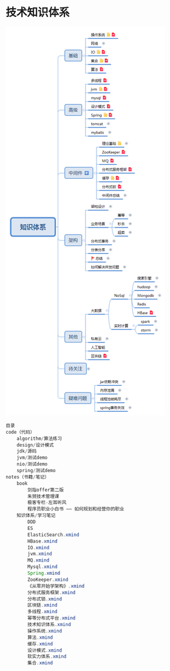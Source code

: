 # 技术知识体系


![预览](https://raw.githubusercontent.com/zlgz180/myCode/master/src/main/java/com/notes/%E7%9F%A5%E8%AF%86%E4%BD%93%E7%B3%BB/%E7%9F%A5%E8%AF%86%E4%BD%93%E7%B3%BB.png)


```java
目录
code（代码）
    algorithm/算法练习
    design/设计模式
    jdk/源码
    jvm/测试demo
    nio/测试demo
    spring/测试demo
notes（书籍/笔记）
    book
        剑指offer第二版
        朱赟技术管理课
        极客专栏-左耳听风
        程序员职业小白书 —— 如何规划和经营你的职业
    知识体系/学习笔记
        DDD
        ES
        ElasticSearch.xmind
        HBase.xmind
        IO.xmind
        jvm.xmind
        MQ.xmind
        Mysql.xmind
        Spring.xmind
        ZooKeeper.xmind
        《从零开始学架构》.xmind
        分布式服务框架.xmind
        分布式锁.xmind
        区块链.xmind
        多线程.xmind
        幂等分布式平台.xmind
        技术知识体系.xmind
        操作系统.xmind
        算法.xmind
        缓存.xmind
        设计模式.xmind
        软实力体系.xmind
        集合.xmind
```




